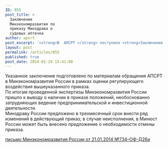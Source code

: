 ```yaml
---
ID: 855
post_title: >
  Заключение
  Минэкономразвития по
  приказу Минздрава о
  судовых аптечка
author: apsrt
post_excerpt: '<strong>В  АПСРТ </strong> поступило <strong>Заключение </strong>Минэкономразвития России за подписью статс-секретаря – заместителя Министра Фомичева О.В. (письмо от 21.01.2014 №734–ОФ-Д26и) по итогам экспертизы приказа Минздравсоцразвития России от 5 мая 2012 г. №499-н  «Об утверждении Порядка установления состава аптечки для оснащения морских судов, судов внутреннего плавания и судов смешанного (река-море) плавания, на имеющих в штатном расписании должности медицинского работника».'
layout: post
permalink: /articles/855
published: true
post_date: 2014-01-29 15:41:00
---
```

Указанное заключение подготовлено по материалам обращения АПСРТ в Минэкономразвития России в рамках оценки регулирующего воздействия вышеуказанного приказа.   
По итогам проведенной экспертизы Минэкономразвития России пришло к выводу о наличии в приказе положений, необоснованно затрудняющих ведение предпринимательской и инвестиционной деятельности.  
Минздраву России предложено в трехмесячный срок внести ряд изменений в действующий приказ; в случае неисполнения, в Минюст России может быть внесено предложение о необходимости отмены приказа.   
  
  
[<span style="text-decoration:underline;"> письмо Минэкономразвития России от 21.01.2014 №734–ОФ-Д26и </span>][1]

 [1]: http://www.apsrt.ru/docs/g038.pdf